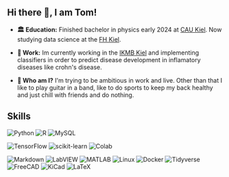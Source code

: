 ## Hi there 👋, I am Tom!

- **🏛️ Education:** Finished bachelor in physics early 2024 at [CAU Kiel](https://www.uni-kiel.de/de/). Now studying data science at the [FH Kiel](https://www.fh-kiel.de/startseite/). 

- **🔭 Work:** Im currently working in the [IKMB Kiel](https://www.ikmb.uni-kiel.de/) and implementing classifiers in order to predict disease development in inflamatory diseases like crohn's disease. 

- **🤔 Who am I?** I'm trying to be ambitious in work and live. Other than that I like to play guitar in a band, like to do sports to keep my back healthy and just chill with friends and do nothing.


## Skills
![Python](https://img.shields.io/badge/Python-FFD43B?style=for-the-badge&logo=python&logoColor=blue)
![R](https://img.shields.io/badge/R-276DC3?style=for-the-badge&logo=r&logoColor=white)
![MySQL](https://img.shields.io/badge/MySQL-005C84?style=for-the-badge&logo=mysql&logoColor=white)

![TensorFlow](https://img.shields.io/badge/TensorFlow-FF6F00?style=for-the-badge&logo=tensorflow&logoColor=white)
![scikit-learn](https://img.shields.io/badge/scikit--learn-F7931E?style=for-the-badge&logo=scikit-learn&logoColor=white)
![Colab](https://img.shields.io/badge/Colab-F9AB00?style=for-the-badge&logo=google-colab&logoColor=white)

![Markdown](https://img.shields.io/badge/Markdown-000000?style=for-the-badge&logo=markdown&logoColor=white)
![LabVIEW](https://img.shields.io/badge/LabVIEW-FFDB00?style=for-the-badge&logo=labview&logoColor=black)
![MATLAB](https://img.shields.io/badge/MATLAB-0076A8?style=for-the-badge&logo=mathworks&logoColor=white)
![Linux](https://img.shields.io/badge/Linux-FCC624?style=for-the-badge&logo=linux&logoColor=black)
![Docker](https://img.shields.io/badge/Docker-2496ED?style=for-the-badge&logo=docker&logoColor=white)
![Tidyverse](https://img.shields.io/badge/Tidyverse-1A162D?style=for-the-badge&logo=tidyverse&logoColor=white)
![FreeCAD](https://img.shields.io/badge/FreeCAD-005288?style=for-the-badge&logo=freecad&logoColor=white)
![KiCad](https://img.shields.io/badge/KiCad-314CB0?style=for-the-badge&logo=kicad&logoColor=white)
![LaTeX](https://img.shields.io/badge/LaTeX-008080?style=for-the-badge&logo=latex&logoColor=white)
<!--
**Tomson909/Tomson909** is a ✨ _special_ ✨ repository because its `README.md` (this file) appears on your GitHub profile.

Here are some ideas to get you started:

- 🔭 I’m currently working on ...
- 🌱 I’m currently learning ...
- 👯 I’m looking to collaborate on ...
- 🤔 I’m looking for help with ...
- 💬 Ask me about ...
- 📫 How to reach me: ...
- 😄 Pronouns: ...
- ⚡ Fun fact: ...
-->
